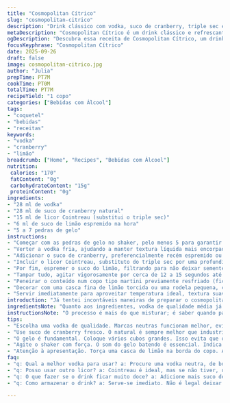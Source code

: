 ```yaml
---
title: "Cosmopolitan Cítrico"
slug: "cosmopolitan-citrico"
description: "Drink clássico com vodka, suco de cranberry, triple sec e um toque de limão. Versão adaptada com pequenas variações para realçar aromas e facilitar preparo. Gelos na dosagem certa e escolher o copo adequado faz toda diferença. Fácil de fazer em qualquer bar improvisado, atenção ao equilíbrio entre os sabores evita que fique enjoativo ou sem graça."
metaDescription: "Cosmopolitan Cítrico é um drink clássico e refrescante, com vodka, suco de cranberry e limão. Experimente essa versão fácil e deliciosa."
ogDescription: "Descubra essa receita de Cosmopolitan Cítrico, um drink refrescante feito com vodka e suco de cranberry, ótimo para qualquer ocasião."
focusKeyphrase: "Cosmopolitan Cítrico"
date: 2025-09-26
draft: false
image: cosmopolitan-citrico.jpg
author: "Julia"
prepTime: PT7M
cookTime: PT0M
totalTime: PT7M
recipeYield: "1 copo"
categories: ["Bebidas com Álcool"]
tags:
- "coquetel"
- "bebidas"
- "receitas"
keywords:
- "vodka"
- "cranberry"
- "limão"
breadcrumb: ["Home", "Recipes", "Bebidas com Álcool"]
nutrition: 
 calories: "170"
 fatContent: "0g"
 carbohydrateContent: "15g"
 proteinContent: "0g"
ingredients:
- "28 ml de vodka"
- "28 ml de suco de cranberry natural"
- "15 ml de licor Cointreau (substitui o triple sec)"
- "6 ml de suco de limão espremido na hora"
- "5 a 7 pedras de gelo"
instructions:
- "Começar com as pedras de gelo no shaker, pelo menos 5 para garantir resfriamento eficiente e evitar diluição rápida."
- "Verter a vodka fria, ajudando a manter textura líquida mais encorpada sem perder o frescor."
- "Adicionar o suco de cranberry, preferencialmente recém espremido ou natural engarrafado para evitar o gosto artificial."
- "Incluir o licor Cointreau, substituto do triple sec por uma profundidade mais rica e aroma mais complexo."
- "Por fim, espremer o suco do limão, filtrando para não deixar sementes e bagaços desperdiçarem."
- "Tampar tudo, agitar vigorosamente por cerca de 12 a 15 segundos até perceber o som do gelo batendo intensamente e a exteriorização de vapor no shaker."
- "Peneirar o conteúdo num copo tipo martini previamente resfriado (ficar atento para não deixar pedaços de gelo passarem)."
- "Decorar com uma casca fina de limão torcida ou uma rodela pequena, conferindo aroma atrativo no primeiro contato."
- "Servir imediatamente para aproveitar temperatura ideal, textura suave e sabores contrastantes."
introduction: "Já tentei incontáveis maneiras de preparar o cosmopolitan e, no fim, percebi que pequenos ajustes no equilíbrio das medidas faziam toda a diferença. A vodka deve ser gelada de verdade; não adianta pegar direto da geladeira se não estiver sedimentada no freezer uma parte da noite. O suco de cranberry natural trouxe um sabor mais fresco, menos enjoativo do que aquele pronto cheio de açúcar. Substituir o triple sec por Cointreau mudou o aroma, deixei mais complexo, menos doce, combinando com o limão espremido na hora para ativar uma acidez na ponta da língua. O segredo está no shaker quente de agitação que conversa com o gelo do copo martini gelado. Se exagerar no tempo ou quantidade de gelo, o drink perde o impacto. O equilíbrio é meio ciência, meio instinto, e aprendi ouvindo os sons do gelo e observando as condensações na coqueteleira."
ingredientsNote: "Quanto aos ingredientes, vodka de qualidade média já resolve. Prefiro marcas mais neutras, porque senti que vodkas com aromas marcantes atrapalham o conjunto. Usar suco de cranberry natural é essencial para cortar o sabor artificial e o excesso de açúcar. Se não encontrar Cointreau, pode usar triple sec, mas de boa qualidade, senão o drink fica doce demais. O limão deve ser fresco e espremido na hora, nada de suco industrializado que destrói a acidez viva. Sobre o gelo, melhor colocar logo vários cubos grandes, evita derreter rápido. Também experimentei adicionar uma pitada de sal marinho ao shaker, dá uma leve potência aos aromas, mas é opcional. Lembre-se que a qualidade dos ingredientes imprime diretamente no resultado."
instructionsNote: "O processo é mais do que misturar; é saber quando parar. Comece colocando pelo menos cinco cubos de gelo no shaker, isso vai garantir a textura gelada do drink, sem diluir rápido demais. Coloque a vodka gelada, depois os ingredientes líquidos, terminando com o limão espremido por último para preservar o frescor. Agite bem, com força e ritmo - você vai escutar o barulho do gelo dentro do metal e ver a condensação começando. Pare quando a coqueteleira estiver fria e úmida fora, sinal de que o líquido está na temperatura perfeita. Ao filtrar para o copo martini frio, cuidado para não deixar pedaços de gelo passarem; isso compromete o equilíbrio final. Uma torção de limão na borda do copo finaliza com toque aromático. Servir rápido para aproveitar o contraste entre cítrico, doce e álcool."
tips:
- "Escolha uma vodka de qualidade. Marcas neutras funcionam melhor, evite as marcantes. O gosto fica mais equilibrado."
- "Use suco de cranberry fresco. O natural é sempre melhor que industrializado. Menos açúcar, mais frescor no drink."
- "O gelo é fundamental. Coloque vários cubos grandes. Isso evita que o drink derreta rápido e perca a textura."
- "Agite o shaker com força. O som do gelo batendo é essencial. Indica que está na temperatura certa."
- "Atenção à apresentação. Torça uma casca de limão na borda do copo. Aroma imediato. Termina o drink bem."
faq:
- "q: Qual a melhor vodka para usar? a: Procure uma vodka neutra, de boa qualidade. Marcas baratas podem interferir no sabor."
- "q: Posso usar outro licor? a: Cointreau é ideal, mas se não tiver, um triple sec de boa qualidade é possível. Cuidado com o doce."
- "q: O que fazer se o drink ficar muito doce? a: Adicione mais suco de limão. O azedo vai equilibrar o excesso de açúcar."
- "q: Como armazenar o drink? a: Serve-se imediato. Não é legal deixar guardado. Tem que ser fresco."

---
```

